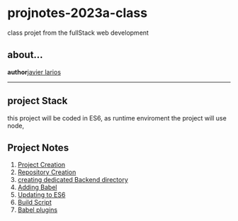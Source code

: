# projnotes-2023a-class

class projet from the fullStack web development
## about...
**author**[javier larios ](https://daringfireball.net/projects/markdown/syntax)

---
## project Stack 
this project will be coded in ES6, as runtime enviroment the project will use node,    

## Project Notes
1. [Project Creation ](https://github.com/javierlarioscrisostomo/projnotes-2023a-class)
2. [Repository Creation](https://github.com/javierlarioscrisostomo/projnotes-2023a-class/blob/main/class-notes/Repository%20Creation%20)
3. [creating dedicated Backend directory](https://github.com/javierlarioscrisostomo/projnotes-2023a-class/blob/main/class-notes/creating%20dedicated%20Backend%20directory)
4. [Adding Babel](https://github.com/javierlarioscrisostomo/projnotes-2023a-class/blob/main/class-notes/Adding%20Babel)
5. [Updating to ES6](https://github.com/javierlarioscrisostomo/projnotes-2023a-class/blob/main/class-notes/5.Updating%20to%20ES6)
6. [Build Script](https://github.com/javierlarioscrisostomo/projnotes-2023a-class/blob/main/class-notes/6.Build%20Script)
7. [Babel plugins]()